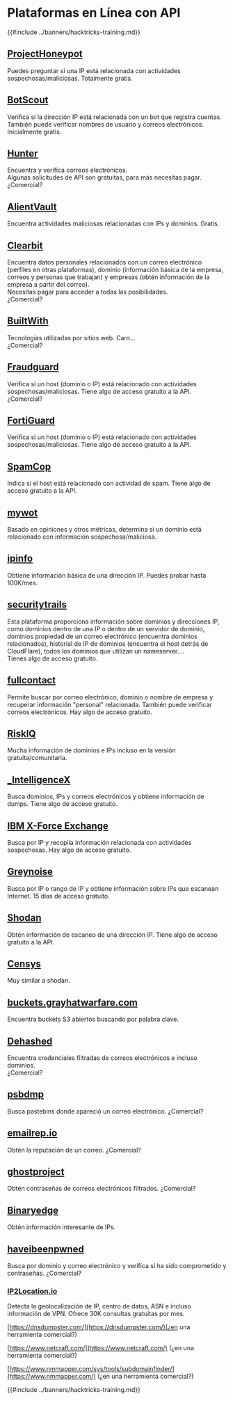 # Plataformas en Línea con API

{{#include ../banners/hacktricks-training.md}}

## [ProjectHoneypot](https://www.projecthoneypot.org/)

Puedes preguntar si una IP está relacionada con actividades sospechosas/maliciosas. Totalmente gratis.

## [**BotScout**](http://botscout.com/api.htm)

Verifica si la dirección IP está relacionada con un bot que registra cuentas. También puede verificar nombres de usuario y correos electrónicos. Inicialmente gratis.

## [Hunter](https://hunter.io/)

Encuentra y verifica correos electrónicos.\
Algunas solicitudes de API son gratuitas, para más necesitas pagar.\
¿Comercial?

## [AlientVault](https://otx.alienvault.com/api)

Encuentra actividades maliciosas relacionadas con IPs y dominios. Gratis.

## [Clearbit](https://dashboard.clearbit.com/)

Encuentra datos personales relacionados con un correo electrónico (perfiles en otras plataformas), dominio (información básica de la empresa, correos y personas que trabajan) y empresas (obtén información de la empresa a partir del correo).\
Necesitas pagar para acceder a todas las posibilidades.\
¿Comercial?

## [BuiltWith](https://builtwith.com/)

Tecnologías utilizadas por sitios web. Caro...\
¿Comercial?

## [Fraudguard](https://fraudguard.io/)

Verifica si un host (dominio o IP) está relacionado con actividades sospechosas/maliciosas. Tiene algo de acceso gratuito a la API.\
¿Comercial?

## [FortiGuard](https://fortiguard.com/)

Verifica si un host (dominio o IP) está relacionado con actividades sospechosas/maliciosas. Tiene algo de acceso gratuito a la API.

## [SpamCop](https://www.spamcop.net/)

Indica si el host está relacionado con actividad de spam. Tiene algo de acceso gratuito a la API.

## [mywot](https://www.mywot.com/)

Basado en opiniones y otros métricas, determina si un dominio está relacionado con información sospechosa/maliciosa.

## [ipinfo](https://ipinfo.io/)

Obtiene información básica de una dirección IP. Puedes probar hasta 100K/mes.

## [securitytrails](https://securitytrails.com/app/account)

Esta plataforma proporciona información sobre dominios y direcciones IP, como dominios dentro de una IP o dentro de un servidor de dominio, dominios propiedad de un correo electrónico (encuentra dominios relacionados), historial de IP de dominios (encuentra el host detrás de CloudFlare), todos los dominios que utilizan un nameserver....\
Tienes algo de acceso gratuito.

## [fullcontact](https://www.fullcontact.com/)

Permite buscar por correo electrónico, dominio o nombre de empresa y recuperar información "personal" relacionada. También puede verificar correos electrónicos. Hay algo de acceso gratuito.

## [RiskIQ](https://www.spiderfoot.net/documentation/)

Mucha información de dominios e IPs incluso en la versión gratuita/comunitaria.

## [\_IntelligenceX](https://intelx.io/)

Busca dominios, IPs y correos electrónicos y obtiene información de dumps. Tiene algo de acceso gratuito.

## [IBM X-Force Exchange](https://exchange.xforce.ibmcloud.com/)

Busca por IP y recopila información relacionada con actividades sospechosas. Hay algo de acceso gratuito.

## [Greynoise](https://viz.greynoise.io/)

Busca por IP o rango de IP y obtiene información sobre IPs que escanean Internet. 15 días de acceso gratuito.

## [Shodan](https://www.shodan.io/)

Obtén información de escaneo de una dirección IP. Tiene algo de acceso gratuito a la API.

## [Censys](https://censys.io/)

Muy similar a shodan.

## [buckets.grayhatwarfare.com](https://buckets.grayhatwarfare.com/)

Encuentra buckets S3 abiertos buscando por palabra clave.

## [Dehashed](https://www.dehashed.com/data)

Encuentra credenciales filtradas de correos electrónicos e incluso dominios.\
¿Comercial?

## [psbdmp](https://psbdmp.ws/)

Busca pastebins donde apareció un correo electrónico. ¿Comercial?

## [emailrep.io](https://emailrep.io/key)

Obtén la reputación de un correo. ¿Comercial?

## [ghostproject](https://ghostproject.fr/)

Obtén contraseñas de correos electrónicos filtrados. ¿Comercial?

## [Binaryedge](https://www.binaryedge.io/)

Obtén información interesante de IPs.

## [haveibeenpwned](https://haveibeenpwned.com/)

Busca por dominio y correo electrónico y verifica si ha sido comprometido y contraseñas. ¿Comercial?

### [IP2Location.io](https://www.ip2location.io/)

Detecta la geolocalización de IP, centro de datos, ASN e incluso información de VPN. Ofrece 30K consultas gratuitas por mes.

[https://dnsdumpster.com/](https://dnsdumpster.com/)(¿en una herramienta comercial?)

[https://www.netcraft.com/](https://www.netcraft.com/) (¿en una herramienta comercial?)

[https://www.nmmapper.com/sys/tools/subdomainfinder/](https://www.nmmapper.com/) (¿en una herramienta comercial?)

{{#include ../banners/hacktricks-training.md}}
